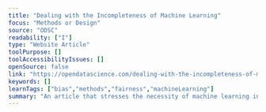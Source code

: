 ```yaml
---
title: "Dealing with the Incompleteness of Machine Learning"
focus: "Methods or Design"
source: "ODSC"
readability: ["I"]
type: "Website Article"
toolPurpose: []
toolAccessibilityIssues: []
openSource: false
link: "https://opendatascience.com/dealing-with-the-incompleteness-of-machine-learning/"
keywords: []
learnTags: ["bias","methods","fairness","machineLearning"]
summary: "An article that stresses the necessity of machine learning interpretation, where a practitioner explains and interprets a machine learning model's decisions, for countering the incompleteness of machine learning models.  "
---
```


